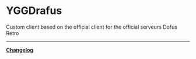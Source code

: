 # YGGDrafus
Custom client based on the official client for the official serveurs Dofus Retro


---

**[Changelog](CHANGELOG.md)**
